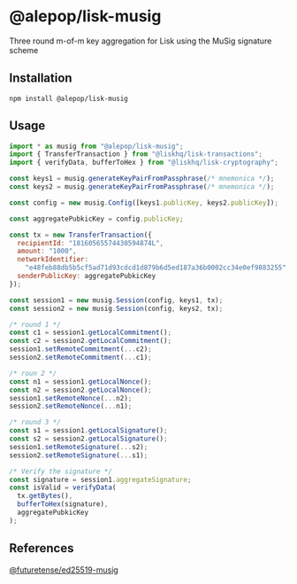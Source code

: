 # @alepop/lisk-musig

Three round m-of-m key aggregation for Lisk using the MuSig signature scheme

## Installation

`npm install @alepop/lisk-musig`

## Usage

```javascript
import * as musig from "@alepop/lisk-musig";
import { TransferTransaction } from "@liskhq/lisk-transactions";
import { verifyData, bufferToHex } from "@liskhq/lisk-cryptography";

const keys1 = musig.generateKeyPairFromPassphrase(/* mnemonica */);
const keys2 = musig.generateKeyPairFromPassphrase(/* mnemonica */);

const config = new musig.Config([keys1.publicKey, keys2.publicKey]);

const aggregatePubkicKey = config.publicKey;

const tx = new TransferTransaction({
  recipientId: "18160565574430594874L",
  amount: "1000",
  networkIdentifier:
    "e48feb88db5b5cf5ad71d93cdcd1d879b6d5ed187a36b0002cc34e0ef9883255",
  senderPublicKey: aggregatePubkicKey
});

const session1 = new musig.Session(config, keys1, tx);
const session2 = new musig.Session(config, keys2, tx);

/* round 1 */
const c1 = session1.getLocalCommitment();
const c2 = session2.getLocalCommitment();
session1.setRemoteCommitment(...c2);
session2.setRemoteCommitment(...c1);

/* roun 2 */
const n1 = session1.getLocalNonce();
const n2 = session2.getLocalNonce();
session1.setRemoteNonce(...n2);
session2.setRemoteNonce(...n1);

/* round 3 */
const s1 = session1.getLocalSignature();
const s2 = session2.getLocalSignature();
session1.setRemoteSignature(...s2);
session2.setRemoteSignature(...s1);

/* Verify the signature */
const signature = session1.aggregateSignature;
const isValid = verifyData(
  tx.getBytes(),
  bufferToHex(signature),
  aggregatePubkicKey
);
```

## References

[@futuretense/ed25519-musig](https://github.com/future-tense/ed25519-musig)
